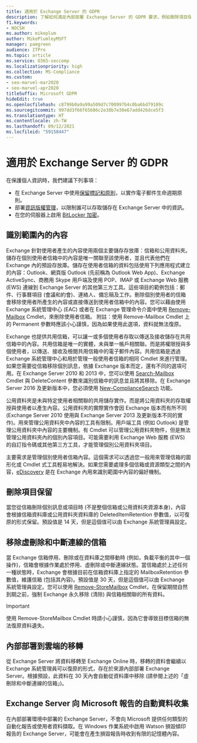 ```yaml
---
title: 適用於 Exchange Server 的 GDPR
description: 了解如何滿足內部部署 Exchange Server 的 GDPR 要求，例如刪除項目保留和自動資料收集。
f1.keywords:
- NOCSH
ms.author: mikeplum
author: MikePlumleyMSFT
manager: pamgreen
audience: ITPro
ms.topic: article
ms.service: O365-seccomp
ms.localizationpriority: high
ms.collection: MS-Compliance
ms.custom:
- seo-marvel-mar2020
- seo-marvel-apr2020
titleSuffix: Microsoft GDPR
hideEdit: true
ms.openlocfilehash: c8799b0a9a99a509d7c700997b4c0ba6bd79109c
ms.sourcegitcommit: 997dd3f66f65686c2e38b7e30e67add426dce5f3
ms.translationtype: HT
ms.contentlocale: zh-TW
ms.lasthandoff: 09/12/2021
ms.locfileid: "59158447"
---
```

# <a name="gdpr-for-exchange-server"></a>適用於 Exchange Server 的 GDPR

在保護個人資訊時，我們建議下列事項：

- 在 Exchange Server 中使用[保留標記和原則](https://technet.microsoft.com/library/dd297955(v=exchg.160).aspx)，以實作電子郵件生命週期原則。
- 部署[資訊版權管理](https://technet.microsoft.com/library/dd638140(v=exchg.160).aspx)，以限制誰可以存取儲存在 Exchange Server 中的資訊。
- 在您的伺服器上啟用 [BitLocker 加密](https://blogs.technet.microsoft.com/exchange/2015/10/20/enabling-bitlocker-on-exchange-servers/)。

## <a name="identifying-in-scope-content"></a>識別範圍內的內容

Exchange 針對使用者產生的內容使用兩個主要儲存存放庫：信箱和公用資料夾。儲存在個別使用者信箱中的內容是唯一關聯至該使用者，並且代表他們在 Exchange 內的預設存放庫。儲存在使用者信箱的資料包括使用下列應用程式建立的內容：Outlook、網頁版 Outlook (先前稱為 Outlook Web App)、Exchange ActiveSync、商務用 Skype 用戶端及使用 POP、IMAP 或 Exchange Web 服務 (EWS) 連線到 Exchange Server 的其他第三方工具。這些項目的範例包括：郵件、行事曆項目 (會議和約會)、連絡人、備忘稿及工作。刪除個別使用者的信箱會移除使用者所產生的內容或直接傳送到使用者信箱中的內容。您可以藉由使用 Exchange 系統管理中心 (EAC) 或者在 Exchange 管理命令介面中使用 [Remove-Mailbox](/powershell/module/exchange/remove-mailbox) Cmdlet，來刪除使用者信箱。
附註：使用 Remove-Mailbox Cmdlet 上的 Permanent 參數時應該小心謹慎，因為如果使用此選項，資料就無法復原。

Exchange 也提供共用信箱，可以讓一或多個使用者存取以傳送及接收儲存在共用信箱中的內容。共用信箱是唯一的實體，未與單一帳戶相關聯。而是將權限授與多個使用者，以傳送、接收及檢閱共用信箱中的電子郵件內容。共用信箱是透過 Exchange 系統管理中心和用於管理一般使用者信箱的相同 Cmdlet 來進行管理。如果您需要從信箱移除個別訊息，依據 Exchange 版本而定，還有不同的選項可用。在 Exchange Server 2010 和 2013 中，您可以使用 [Search-Mailbox](/powershell/module/exchange/search-mailbox) Cmdlet 與 DeleteContent 參數來識別信箱中的訊息並且將其移除。在 Exchange Server 2016 及更新版本中，您必須使用 [New-ComplianceSearch](https://technet.microsoft.com/library/ff459253(v=exchg.160).aspx) 功能。

公用資料夾是未與特定使用者相關聯的共用儲存實作。而是將公用資料夾的存取權授與使用者以產生內容。公用資料夾的實際實作會因 Exchange 版本而有所不同 (Exchange Server 2010 使用與 Exchange Server 2013 及更新版本不同的實作)。用來管理公用資料夾中內容的工具有限制。用戶端工具 (例如 Outlook) 是管理公用資料夾中內容的主要機制。有 Cmdlet 可以管理公用資料夾物件，但是無法管理公用資料夾內的個別內容項目。可能需要利用 Exchange Web 服務 (EWS) 的自訂指令碼或其他第三方工具，才能管理個別公用資料夾項目。

主要需求是管理個別使用者信箱內容。這個需求可以透過您一般用來管理信箱的圖形化或 Cmdlet 式工具輕易地解決。如果您需要處理多個信箱或資源類型之間的內容，[eDiscovery](https://technet.microsoft.com/library/dd298021(v=exchg.160).aspx) 是在 Exchange 內用來識別範圍中內容的偏好機制。

## <a name="deleted-item-retention"></a>刪除項目保留

當您從信箱刪除個別訊息或項目時 (不是整個信箱或公用資料夾資源本身)，內容會根據信箱資料庫或公用資料夾資料庫的 DeletedItemRetention 參數值，以可復原的形式保留。預設值是 14 天，但是這個值可以由 Exchange 系統管理員設定。

## <a name="removing-soft-deleted-and-disconnected-mailboxes"></a>移除虛刪除和中斷連線的信箱

當 Exchange 信箱停用、刪除或在資料庫之間移動時 (例如，負載平衡的其中一個操作)，信箱會根據作業處於停用、虛刪除或中斷連線狀態。當信箱處於上述任何一種狀態時，Exchange 會根據目前在信箱資料庫上指定的 MailboxRetention 參數值，維護信箱 (包括其內容)。預設值是 30 天，但是這個值可以由 Exchange 系統管理員設定。您可以使用 [Remove-StoreMailbox](/powershell/module/exchange/remove-storemailbox) Cmdlet，在保留期間自然到期之前，強制 Exchange 永久移除 (清除) 與信箱相關聯的所有資料。

> [!IMPORTANT]
> 使用 Remove-StoreMailbox Cmdlet 時請小心謹慎，因為它會導致目標信箱的無法復原資料遺失。 

## <a name="on-prem-to-cloud-migrations"></a>內部部署到雲端的移轉

從 Exchange Server 將資料移轉至 Exchange Online 時，移轉的資料會繼續以 Exchange 系統管理員可以復原的形式，存在於來源內部部署 Exchange Server。根據預設，此資料在 30 天內會自動從資料庫中移除 (請參閱上述的「虛刪除和中斷連線的信箱」)。

## <a name="automatic-data-collection-reported-to-microsoft-by-exchange-server"></a>Exchange Server 向 Microsoft 報告的自動資料收集

在內部部署環境中部署的 Exchange Server，不會向 Microsoft 提供任何類型的自動化報告或使用者資料擷取。在 Windows 作業系統中啟用 Watson 損毀傾印報告的 Exchange Server，可能會在產生損毀報告時收到有限的記憶體內容。
